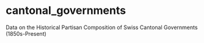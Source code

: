 # cantonal_governments
Data on the Historical Partisan Composition of Swiss Cantonal Governments (1850s-Present)

